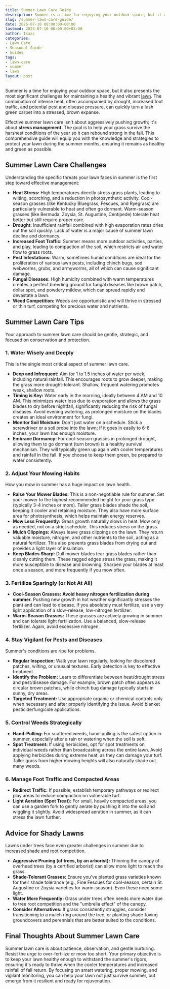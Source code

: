 ```yaml
---
title: Summer Lawn Care Guide
description: Summer is a time for enjoying your outdoor space, but it also presents the most significant challenges for maintaining a healthy and vibrant lawn.
slug: /summer-lawn-care-guide/
date: 2025-07-10 00:00:00+00:00
lastmod: 2025-07-10 00:00:00+03:00
author: Isaac
categories:
- Lawn Care
- Seasonal Guide
- Guides
tags:
- lawn-care
- summer
- lawn
layout: post
---
```

Summer is a time for enjoying your outdoor space, but it also presents the most significant challenges for maintaining a healthy and vibrant [lawn](https://pestpolicy.com/10-essential-lawn-and-garden-tools-for-fall/). The combination of intense heat, often accompanied by drought, increased foot traffic, and potential pest and disease pressure, can quickly turn a lush green carpet into a stressed, brown expanse.

Effective summer lawn care isn't about aggressively pushing growth; it's about **stress management**. The goal is to help your grass survive the harshest conditions of the year so it can rebound strong in the fall. This comprehensive guide will equip you with the knowledge and strategies to protect your lawn during the summer months, ensuring it remains as healthy and green as possible.

## Summer Lawn Care Challenges

Understanding the specific threats your lawn faces in summer is the first step toward effective management:

* **Heat Stress:** High temperatures directly stress grass plants, leading to wilting, scorching, and a reduction in photosynthetic activity. Cool-season grasses (like Kentucky Bluegrass, Fescues, and Ryegrass) are particularly vulnerable to heat and often go dormant. Warm-season grasses (like Bermuda, Zoysia, St. Augustine, Centipede) tolerate heat better but still require proper care.
* **Drought:** Insufficient rainfall combined with high evaporation rates dries out the soil quickly. Lack of water is a major cause of summer lawn decline and dormancy.
* **Increased Foot Traffic:** Summer means more outdoor activities, parties, and play, leading to compaction of the soil, which restricts air and water flow to grass roots.
* **Pest Infestations:** Warm, sometimes humid conditions are ideal for the proliferation of various lawn pests, including chinch bugs, sod webworms, grubs, and armyworms, all of which can cause significant damage.
* **Fungal Diseases:** High humidity combined with warm temperatures creates a perfect breeding ground for fungal diseases like brown patch, dollar spot, and powdery mildew, which can spread rapidly and devastate a lawn.
* **Weed Competition:** Weeds are opportunistic and will thrive in stressed or thin turf, competing for precious water and nutrients.

## Summer Lawn Care Tips

Your approach to summer lawn care should be gentle, strategic, and focused on conservation and protection.

### 1. Water Wisely and Deeply

This is the single most critical aspect of summer lawn care.
* **Deep and Infrequent:** Aim for 1 to 1.5 inches of water per week, including natural rainfall. This encourages roots to grow deeper, making the grass more drought-tolerant. Shallow, frequent watering promotes weak, shallow roots.
* **Timing is Key:** Water early in the morning, ideally between 4 AM and 10 AM. This minimizes water loss due to evaporation and allows the grass blades to dry before nightfall, significantly reducing the risk of fungal diseases. Avoid evening watering, as prolonged moisture on the blades creates an ideal environment for fungi.
* **Monitor Soil Moisture:** Don't just water on a schedule. Stick a screwdriver or a soil probe into the lawn; if it goes in easily to 6-8 inches, your lawn has enough moisture.
* **Embrace Dormancy:** For cool-season grasses in prolonged drought, allowing them to go dormant (turn brown) is a healthy survival mechanism. They will typically green up again with cooler temperatures and rainfall in the fall. If you choose to keep them green, be prepared to water consistently.

### 2. Adjust Your Mowing Habits

How you mow in summer has a huge impact on lawn health.
* **Raise Your Mower Blades:** This is a non-negotiable rule for summer. Set your mower to the highest recommended height for your grass type (typically 3-4 inches or more). Taller grass blades shade the soil, keeping it cooler and retaining moisture. They also have more surface area for photosynthesis, which helps maintain energy reserves.
* **Mow Less Frequently:** Grass growth naturally slows in heat. Mow only as needed, not on a strict schedule. This reduces stress on the grass.
* **Mulch Clippings:** Always leave grass clippings on the lawn. They return valuable moisture, nitrogen, and other nutrients to the soil, acting as a natural fertilizer. This also prevents grass blades from drying out and provides a light layer of insulation.
* **Keep Blades Sharp:** Dull mower blades tear grass blades rather than cleanly cutting them. These ragged edges stress the grass, making it more susceptible to disease and browning. Sharpen your blades at least once a season, and more frequently if you mow often.

### 3. Fertilize Sparingly (or Not At All)

* **Cool-Season Grasses:** **Avoid heavy nitrogen fertilization during summer.** Pushing new growth in hot weather significantly stresses the plant and can lead to disease. If you absolutely must fertilize, use a very light application of a slow-release, low-nitrogen fertilizer.
* **Warm-Season Grasses:** These grasses are actively growing in summer and can tolerate light fertilization. Use a balanced, slow-release fertilizer. Again, avoid excessive nitrogen.

### 4. Stay Vigilant for Pests and Diseases

Summer's conditions are ripe for problems.
* **Regular Inspection:** Walk your lawn regularly, looking for discolored patches, wilting, or unusual textures. Early detection is key to effective treatment.
* **Identify the Problem:** Learn to differentiate between heat/drought stress and pest/disease damage. For example, brown patch often appears as circular brown patches, while chinch bug damage typically starts in sunny, dry areas.
* **Targeted Treatment:** Use appropriate organic or chemical controls only when necessary and after properly identifying the issue. Avoid blanket pesticide/fungicide applications.

### 5. Control Weeds Strategically

* **Hand-Pulling:** For scattered weeds, hand-pulling is the safest option in summer, especially after a rain or watering when the soil is soft.
* **Spot Treatment:** If using herbicides, opt for spot treatments on individual weeds rather than broadcasting across the entire lawn. Avoid applying herbicides during extreme heat, as they can damage your turf. Taller grass from higher mowing heights will also naturally shade out many weeds.

### 6. Manage Foot Traffic and Compacted Areas

* **Redirect Traffic:** If possible, establish temporary pathways or redirect play areas to reduce compaction on vulnerable turf.
* **Light Aeration (Spot Treat):** For small, heavily compacted areas, you can use a garden fork to gently aerate by pushing it into the soil and wiggling it slightly. Avoid widespread aeration in summer, as it can stress the lawn further.

## Advice for Shady Lawns

Lawns under trees face even greater challenges in summer due to increased shade and root competition.

* **Aggressive Pruning (of trees, by an arborist):** Thinning the canopy of overhead trees (by a certified arborist) can allow more light to reach the grass.
* **Shade-Tolerant Grasses:** Ensure you've planted grass varieties known for their shade tolerance (e.g., Fine Fescues for cool-season, certain St. Augustine or Zoysia varieties for warm-season). Even these need some light.
* **Water More Frequently:** Grass under trees often needs more water due to tree root competition and the "umbrella effect" of the canopy.
* **Consider Alternatives:** If grass consistently struggles, consider transitioning to a mulch ring around the tree, or planting shade-loving groundcovers and perennials that are better suited to the conditions.

## Final Thoughts About Summer Lawn Care

Summer lawn care is about patience, observation, and gentle nurturing. Resist the urge to over-fertilize or mow too short. Your primary objective is to keep your lawn healthy enough to withstand the summer's rigors, ensuring it's ready to thrive when the cooler temperatures and increased rainfall of fall return. By focusing on smart watering, proper mowing, and vigilant monitoring, you can help your lawn not just survive summer, but emerge from it resilient and ready for rejuvenation.
